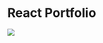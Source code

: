 <h1>React Portfolio</h1>
<img src='https://user-images.githubusercontent.com/83957658/171794623-99ac76f8-7264-4a80-af62-3e4815c08547.jpeg'/>
